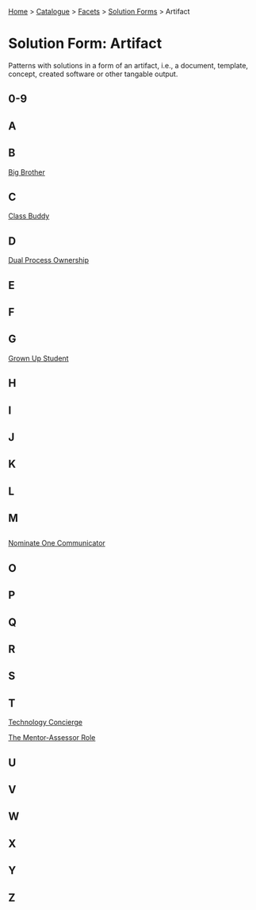 [Home](../../../README.md) > [Catalogue](../../../Patterns_catalogue.md) > [Facets](../facets.md) > [Solution Forms](forms.md) > Artifact
# Solution Form: Artifact

Patterns with solutions in a form of an artifact, i.e., a document, template, concept, created software or other tangable output.

## 0-9

## A

## B
[Big Brother](../../Big_Brother.md)

## C
[Class Buddy](../../Class_Buddy.md)

## D
[Dual Process Ownership](../../Dual_Process_Ownership.md)

## E

## F

## G
[Grown Up Student](../../Grown_Up_Student.md)

## H

## I

## J

## K

## L

## M

## 
[Nominate One Communicator](../../Nominate_One_Communicator.md)

## O

## P

## Q

## R

## S

## T
[Technology Concierge](../../Technology_Concierge.md)

[The Mentor-Assessor Role](../../The_Mentor-Assessor_Role.md)

## U

## V

## W

## X

## Y

## Z
